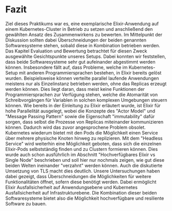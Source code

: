 # Fazit

Ziel dieses Praktikums war es, eine exemplarische Elixir-Anwendung auf einem Kubernetes-Cluster in Betrieb zu setzen und anschließend den gewählten Ansatz des Zusammenwirkens zu bewerten. Im Mittelpunkt der Diskussion sollten dabei Überschneidungen der beiden genannten Softwaresysteme stehen, sobald diese in Kombination betrieben werden. Das Kapitel Evaluation und Bewertung betrachtet für diesen Zweck ausgewählte Gesichtspunkte unseres Setups. Dabei konnten wir feststellen, dass beide Softwaresysteme sehr gut aufeinander abgestimmt werden können. 
Insbesondere fällt auf, dass Probleme, welche im Kubernetes-Setup mit anderen Programmiersprachen bestehen, in Elixir bereits gelöst wurden. Beispielsweise können verteilte parallel laufende Anwendungen meistens nur als Einzelinstanz betrieben werden, ohne das Replicas erzeugt werden können. Dies liegt daran, dass meist keine Funktionen der Programmiersprachen zur Verfügung stehen, welche die Atomarität von Schreibvorgängen für Variablen in solchen komplexen Umgebungen steuern können. Wie bereits in der Einleitung zu Elixir erläutert wurde, ist Elixir für hohe Parallelität ausgelegt, wobei die Konzepte des "Actor Model" und "Message Passing Pattern" sowie die Eigenschaft "immutability" dafür sorgen, dass selbst die Prozesse von Replicas miteinander kommunizieren können. Dadurch wird das zuvor angesprochene Problem obsolet. 
Kubernetes wiederum bietet mit den Pods die Möglichkeit einen Service über mehrere physische Knoten hinweg zu replizieren. Mit dem "Headless Service" wird weiterhin eine Möglichkeit geboten, dass sich die einzelnen Elixir-Pods selbstständig finden und zu Clustern formieren können. Dies wurde auch schon ausführlich im Abschnitt "Hochverfügbares Elixir vs Single Node" beschrieben und soll hier nur nochmals zeigen, wie gut diese beiden Welten ineinander "verzahnt" werden können. Auch die diskutierte Umsetzung von TLS macht dies deutlich. Unsere Untersuchungen haben dabei gezeigt, dass Überschneidungen die Möglichkeiten für weitere Funktionalitäten öffnet, sofern diese benötigt werden. Dabei ermöglicht Elixir Ausfallsicherheit auf Anwendungsebene und Kubernetes Ausfallsicherheit auf Infrastrukturebene. Die Kombination dieser beiden Softwaresysteme bietet also die Möglichkeit hochverfügbare und resiliente Software zu bauen.